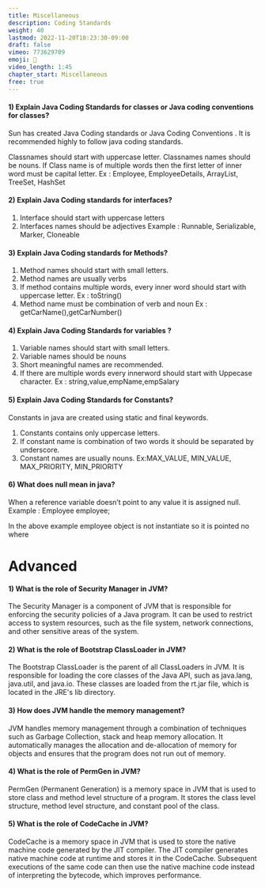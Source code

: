 ```yaml
---
title: Miscellaneous
description: Coding Standards
weight: 40
lastmod: 2022-11-20T10:23:30-09:00
draft: false
vimeo: 773629709
emoji: 💭
video_length: 1:45
chapter_start: Miscellaneous
free: true
---
```


#### 1) Explain Java Coding Standards for classes or Java coding conventions for classes?

Sun has created Java Coding standards or Java Coding Conventions . It is recommended highly to follow 
java coding standards.

Classnames should start with uppercase letter. Classnames names should be nouns. If Class name is of 
multiple words then the first letter of inner word must be capital letter.
Ex : Employee, EmployeeDetails, ArrayList, TreeSet, HashSet

#### 2) Explain Java Coding standards for interfaces?

1) Interface should start with uppercase letters
2) Interfaces names should be adjectives
Example : Runnable, Serializable, Marker, Cloneable

#### 3) Explain Java Coding standards for Methods?

1) Method names should start with small letters.
2) Method names are usually verbs
3) If method contains multiple words, every inner word should start with uppercase letter.
Ex : toString()
4) Method name must be combination of verb and noun
Ex : getCarName(),getCarNumber()

#### 4) Explain Java Coding Standards for variables ?

1) Variable names should start with small letters.
2) Variable names should be nouns
3) Short meaningful names are recommended.
4) If there are multiple words every innerword should start with Uppecase character.
Ex : string,value,empName,empSalary

#### 5) Explain Java Coding Standards for Constants?

Constants in java are created using static and final keywords.

1) Constants contains only uppercase letters.
2) If constant name is combination of two words it should be separated by underscore.
3) Constant names are usually nouns.
Ex:MAX_VALUE, MIN_VALUE, MAX_PRIORITY, MIN_PRIORITY

#### 6) What does null mean in java?

When a reference variable doesn’t point to any value it is assigned null.
Example : Employee employee;

In the above example employee object is not instantiate so it is pointed no where



# Advanced

#### 1) What is the role of Security Manager in JVM?
The Security Manager is a component of JVM that is responsible for enforcing the security policies of a Java program. It can be used to restrict access to system resources, such as the file system, network connections, and other sensitive areas of the system.

#### 2) What is the role of Bootstrap ClassLoader in JVM?
The Bootstrap ClassLoader is the parent of all ClassLoaders in JVM. It is responsible for loading the core classes of the Java API, such as java.lang, java.util, and java.io. These classes are loaded from the rt.jar file, which is located in the JRE's lib directory.

#### 3) How does JVM handle the memory management?
JVM handles memory management through a combination of techniques such as Garbage Collection, stack and heap memory allocation. It automatically manages the allocation and de-allocation of memory for objects and ensures that the program does not run out of memory.

#### 4) What is the role of PermGen in JVM?
PermGen (Permanent Generation) is a memory space in JVM that is used to store class and method level structure of a program. It stores the class level structure, method level structure, and constant pool of the class.

#### 5) What is the role of CodeCache in JVM?
CodeCache is a memory space in JVM that is used to store the native machine code generated by the JIT compiler. The JIT compiler generates native machine code at runtime and stores it in the CodeCache. Subsequent executions of the same code can then use the native machine code instead of interpreting the bytecode, which improves performance.
